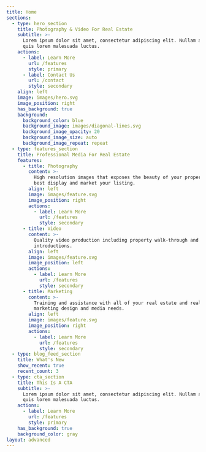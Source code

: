 ```yaml
---
title: Home
sections:
  - type: hero_section
    title: Photography & Video For Real Estate
    subtitle: >-
      Lorem ipsum dolor sit amet, consectetur adipiscing elit. Nullam a metus
      quis lorem malesuada luctus.
    actions:
      - label: Learn More
        url: /features
        style: primary
      - label: Contact Us
        url: /contact
        style: secondary
    align: left
    image: images/hero.svg
    image_position: right
    has_background: true
    background:
      background_color: blue
      background_image: images/diagonal-lines.svg
      background_image_opacity: 20
      background_image_size: auto
      background_image_repeat: repeat
  - type: features_section
    title: Professional Media For Real Estate
    features:
      - title: Photography
        content: >-
          High resolution images that exposes the beauty of your property to
          best display and market your listing.
        align: left
        image: images/feature.svg
        image_position: right
        actions:
          - label: Learn More
            url: /features
            style: secondary
      - title: Video
        content: >-
          Quality video production including property walk-through and realtor
          introductions.
        align: left
        image: images/feature.svg
        image_position: left
        actions:
          - label: Learn More
            url: /features
            style: secondary
      - title: Marketing
        content: >-
          Training and assistance with all of your real estate and realtor
          marketing design and media needs.
        align: left
        image: images/feature.svg
        image_position: right
        actions:
          - label: Learn More
            url: /features
            style: secondary
  - type: blog_feed_section
    title: What's New
    show_recent: true
    recent_count: 3
  - type: cta_section
    title: This Is A CTA
    subtitle: >-
      Lorem ipsum dolor sit amet, consectetur adipiscing elit. Nullam a metus
      quis lorem malesuada luctus.
    actions:
      - label: Learn More
        url: /features
        style: primary
    has_background: true
    background_color: gray
layout: advanced
---
```

